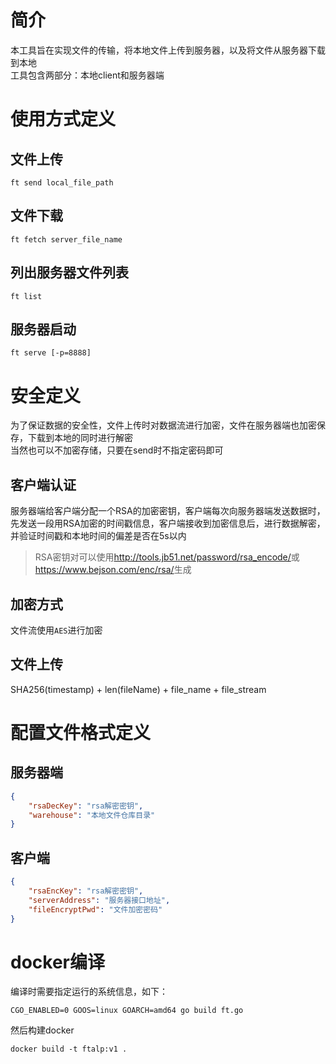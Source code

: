 # 简介
本工具旨在实现文件的传输，将本地文件上传到服务器，以及将文件从服务器下载到本地  
工具包含两部分：本地client和服务器端  
# 使用方式定义
## 文件上传
``` shell script
ft send local_file_path
```
## 文件下载
``` shell script
ft fetch server_file_name
```
## 列出服务器文件列表
``` shell script
ft list
```
## 服务器启动
```shell script
ft serve [-p=8888]
```
# 安全定义
为了保证数据的安全性，文件上传时对数据流进行加密，文件在服务器端也加密保存，下载到本地的同时进行解密  
当然也可以不加密存储，只要在send时不指定密码即可
## 客户端认证
服务器端给客户端分配一个RSA的加密密钥，客户端每次向服务器端发送数据时，先发送一段用RSA加密的时间戳信息，客户端接收到加密信息后，进行数据解密，并验证时间戳和本地时间的偏差是否在5s以内  
> RSA密钥对可以使用<http://tools.jb51.net/password/rsa_encode/>或<https://www.bejson.com/enc/rsa/>生成
## 加密方式
文件流使用`AES`进行加密 
## 文件上传
SHA256(timestamp) + len(fileName) + file_name + file_stream  
# 配置文件格式定义
## 服务器端
```json
{
    "rsaDecKey": "rsa解密密钥",
    "warehouse": "本地文件仓库目录"
}
```
## 客户端
```json
{
    "rsaEncKey": "rsa解密密钥",
    "serverAddress": "服务器接口地址",
    "fileEncryptPwd": "文件加密密码"
}
```
# docker编译
编译时需要指定运行的系统信息，如下：
``` shell
CGO_ENABLED=0 GOOS=linux GOARCH=amd64 go build ft.go
```
然后构建docker
``` shell
docker build -t ftalp:v1 .
```
